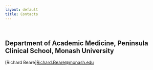 ```yaml
---
layout: default
title: Contacts
---
```


<br>

## Department of Academic Medicine, Peninsula Clinical School, Monash University

[Richard Beare]<Richard.Beare@monash.edu>

